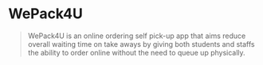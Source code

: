 # WePack4U

> WePack4U is an online ordering self pick-up app that aims reduce overall waiting time on take aways by giving both students and staffs the ability to order online without the need to queue up physically. 
